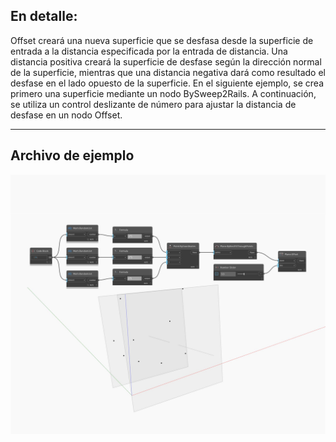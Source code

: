 ## En detalle:
Offset creará una nueva superficie que se desfasa desde la superficie de entrada a la distancia especificada por la entrada de distancia. Una distancia positiva creará la superficie de desfase según la dirección normal de la superficie, mientras que una distancia negativa dará como resultado el desfase en el lado opuesto de la superficie. En el siguiente ejemplo, se crea primero una superficie mediante un nodo BySweep2Rails. A continuación, se utiliza un control deslizante de número para ajustar la distancia de desfase en un nodo Offset.
___
## Archivo de ejemplo

![Offset](./Autodesk.DesignScript.Geometry.Plane.Offset_img.jpg)

